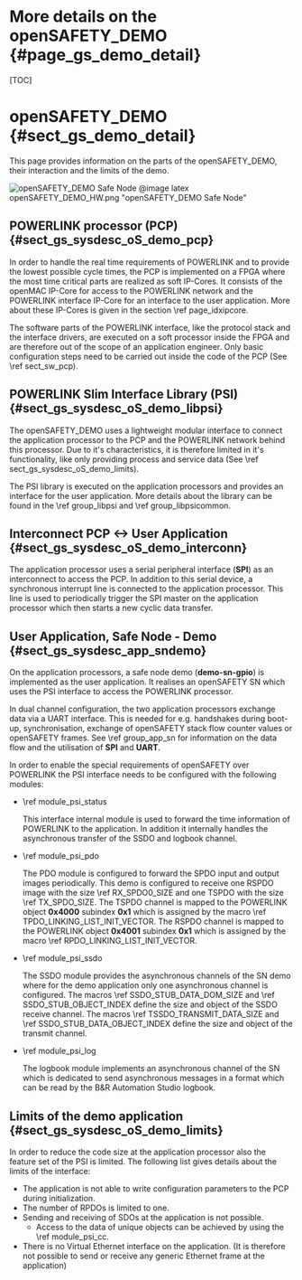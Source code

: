 More details on the openSAFETY_DEMO {#page_gs_demo_detail}
==================

[TOC]
# openSAFETY_DEMO {#sect_gs_demo_detail}

This page provides information on the parts of the openSAFETY_DEMO, their
interaction and the limits of the demo.

![openSAFETY_DEMO Safe Node](openSAFETY_DEMO_HW.png)
@image latex openSAFETY_DEMO_HW.png "openSAFETY_DEMO Safe Node"

## POWERLINK processor (PCP)  {#sect_gs_sysdesc_oS_demo_pcp}
In order to handle the real time requirements of POWERLINK and to provide the
lowest possible cycle times, the PCP is implemented on a FPGA where the most
time critical parts are realized as soft IP-Cores. It consists of the
openMAC IP-Core for access to the POWERLINK network and the POWERLINK
interface IP-Core for an interface to the user application.
More about these IP-Cores is given in the
section \ref page_idxipcore.

The software parts of the POWERLINK interface, like the protocol stack and the
interface drivers, are executed on a soft processor inside the FPGA and are
therefore out of the scope of an application engineer. Only basic configuration
steps need to be carried out inside the code of the PCP (See \ref sect_sw_pcp).

## POWERLINK Slim Interface Library (PSI)   {#sect_gs_sysdesc_oS_demo_libpsi}

The openSAFETY_DEMO uses a lightweight modular interface to connect the
application processor to the PCP and the POWERLINK network behind this
processor. Due to it's characteristics, it is therefore limited in it's
functionality, like only providing process and service data
(See \ref sect_gs_sysdesc_oS_demo_limits).

The PSI library is executed on the application processors and
provides an interface for the user application.
More details about the library can be found in the \ref group_libpsi and
\ref group_libpsicommon.

## Interconnect PCP <-> User Application   {#sect_gs_sysdesc_oS_demo_interconn}
The application processor uses a serial peripheral interface (**SPI**) as an
interconnect to access the PCP.
In addition to this serial device, a synchronous interrupt line
is connected to the application processor. This line is used to periodically
trigger the SPI master on the application processor which then starts a
new cyclic data transfer.

## User Application, Safe Node - Demo {#sect_gs_sysdesc_app_sndemo}
On the application processors, a safe node demo (**demo-sn-gpio**) is
implemented as the user application. It realises an openSAFETY SN which uses the
PSI interface to access the POWERLINK processor.

In dual channel configuration, the two application processors exchange data
via a UART interface. This is needed for e.g. handshakes during boot-up,
synchronisation, exchange of openSAFETY stack flow counter values or
openSAFETY frames.
See \ref group_app_sn for information on the data flow and the utilisation of
**SPI** and **UART**.

In order to enable the special requirements of openSAFETY over
POWERLINK the PSI interface needs to be configured with the following
modules:
- \ref module_psi_status

    This interface internal module is used to forward the time information of
    POWERLINK to the application. In addition it internally handles the
    asynchronous transfer of the SSDO and logbook channel.

- \ref module_psi_pdo

    The PDO module is configured to forward the SPDO input and output images
    periodically. This demo is configured to receive one RSPDO image with the
    size \ref RX_SPDO0_SIZE and one TSPDO with the size \ref TX_SPDO_SIZE.
    The TSPDO channel is mapped to the POWERLINK object **0x4000**
    subindex **0x1** which is assigned by the macro
    \ref TPDO_LINKING_LIST_INIT_VECTOR.
    The RSPDO channel is mapped to the POWERLINK object **0x4001**
    subindex **0x1** which is assigned by the macro
    \ref RPDO_LINKING_LIST_INIT_VECTOR.

- \ref module_psi_ssdo

    The SSDO module provides the asynchronous channels of the SN demo where
    for the demo application only one asynchronous channel is configured.
    The macros \ref SSDO_STUB_DATA_DOM_SIZE and \ref SSDO_STUB_OBJECT_INDEX
    define the size and object of the SSDO receive channel.
    The macros \ref TSSDO_TRANSMIT_DATA_SIZE and
    \ref SSDO_STUB_DATA_OBJECT_INDEX define the size and object of the transmit
    channel.

- \ref module_psi_log

    The logbook module implements an asynchronous channel of the SN which is
    dedicated to send asynchronous messages in a format which can be read by
    the B&R Automation Studio logbook.

## Limits of the demo application {#sect_gs_sysdesc_oS_demo_limits}
In order to reduce the code size at the application processor also the feature
set of the PSI is limited. The following list gives details about the limits
of the interface:

- The application is not able to write configuration parameters to the PCP
  during initialization.
- The number of RPDOs is limited to one.
- Sending and receiving of SDOs at the application is not possible.
  * Access to the data of unique objects can be achieved by using the
  \ref module_psi_cc.
- There is no Virtual Ethernet interface on the application.
  (It is therefore not possible to send or receive any generic Ethernet frame
   at the application)
